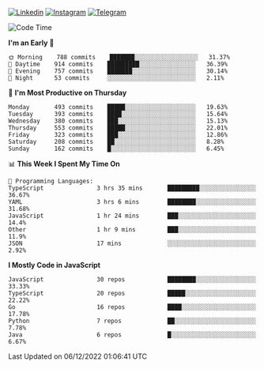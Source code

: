 [![Linkedin](https://img.shields.io/badge/-Archie-blue?style=flat-square&labelColor=gray&logo=Linkedin&logoColor=white&link=https://www.linkedin.com/in/archisdi)](https://www.linkedin.com/in/archisdi)
[![Instagram](https://img.shields.io/badge/-@archisdi-orange?style=flat-square&labelColor=gray&logo=Instagram&logoColor=white&link=https://www.instagram.com/archisdi)](https://www.instagram.com/archisdi)
[![Telegram](https://img.shields.io/badge/-aai-informational?style=flat-square&labelColor=gray&logo=telegram&logoColor=white&link=https://t.me/archisdi)](https://t.me/archisdi)

<!--START_SECTION:waka-->
![Code Time](http://img.shields.io/badge/Code%20Time-1%2C863%20hrs%2054%20mins-blue)

**I'm an Early 🐤** 

```text
🌞 Morning    788 commits    ███████░░░░░░░░░░░░░░░░░░   31.37% 
🌆 Daytime    914 commits    █████████░░░░░░░░░░░░░░░░   36.39% 
🌃 Evening    757 commits    ███████░░░░░░░░░░░░░░░░░░   30.14% 
🌙 Night      53 commits     ░░░░░░░░░░░░░░░░░░░░░░░░░   2.11%

```
📅 **I'm Most Productive on Thursday** 

```text
Monday       493 commits    █████░░░░░░░░░░░░░░░░░░░░   19.63% 
Tuesday      393 commits    ████░░░░░░░░░░░░░░░░░░░░░   15.64% 
Wednesday    380 commits    ███░░░░░░░░░░░░░░░░░░░░░░   15.13% 
Thursday     553 commits    █████░░░░░░░░░░░░░░░░░░░░   22.01% 
Friday       323 commits    ███░░░░░░░░░░░░░░░░░░░░░░   12.86% 
Saturday     208 commits    ██░░░░░░░░░░░░░░░░░░░░░░░   8.28% 
Sunday       162 commits    █░░░░░░░░░░░░░░░░░░░░░░░░   6.45%

```


📊 **This Week I Spent My Time On** 

```text
💬 Programming Languages: 
TypeScript               3 hrs 35 mins       █████████░░░░░░░░░░░░░░░░   36.67% 
YAML                     3 hrs 6 mins        ████████░░░░░░░░░░░░░░░░░   31.68% 
JavaScript               1 hr 24 mins        ███░░░░░░░░░░░░░░░░░░░░░░   14.4% 
Other                    1 hr 9 mins         ███░░░░░░░░░░░░░░░░░░░░░░   11.9% 
JSON                     17 mins             ░░░░░░░░░░░░░░░░░░░░░░░░░   2.92%

```

**I Mostly Code in JavaScript** 

```text
JavaScript               30 repos            ████████░░░░░░░░░░░░░░░░░   33.33% 
TypeScript               20 repos            █████░░░░░░░░░░░░░░░░░░░░   22.22% 
Go                       16 repos            ████░░░░░░░░░░░░░░░░░░░░░   17.78% 
Python                   7 repos             ██░░░░░░░░░░░░░░░░░░░░░░░   7.78% 
Java                     6 repos             █░░░░░░░░░░░░░░░░░░░░░░░░   6.67%

```



 Last Updated on 06/12/2022 01:06:41 UTC
<!--END_SECTION:waka-->